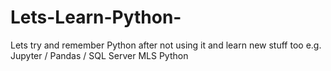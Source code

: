 # Lets-Learn-Python-
Lets try and remember Python after not using it and learn new stuff too e.g. Jupyter / Pandas / SQL Server MLS Python
